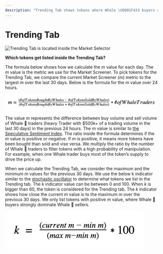 ```yaml
---
description: "Trending Tab shows tokens where Whale \U0001F433 buyers are strongly dominating over Whale \U0001F433 sellers."
---
```


# Trending Tab

![Trending Tab is located inside the Market Selector ](https://lh6.googleusercontent.com/r19mMZ75gfndmvvktsMfzBmYNaWSZdROnk9rIzBnn2kGJpg13QTL2Tr7Iu9E9EfXkEcQ29Y2D3NuXhXXwD90Q9udwAGQSmhIcMKQ9ZFwOhNvNT_XXRRC-OpgFCm9cMawPsZ37Y8D)

**Which tokens get listed inside the Trending Tab?**

The formula below shows how we calculate the _m_ value for each day. The _m_ value is the metric we use for the Market Screener. To pick tokens for the Trending Tab, we compare the current Market Screener \(_m_\) metric to the largest m over the last 30 days. Below is the formula for the _m_ value over 24 hours. 

![](../../.gitbook/assets/screen-shot-2021-08-14-at-10.07.33-pm.png)

The value _m_ represents the difference between buy volume and sell volume of Whale 🐳 traders \(heavy Trader with $500k+ of a trading volume in the last 30 days\) in the previous 24 hours. The _m_ value is similar to [the Speculative Sentiment Index](https://www.fxcm.com/markets/insights/speculative-sentiment-index-ssi/). The ratio inside the formula determines if the _m_ value is positive or negative. If _m_ is positive, it means more tokens have been bought than sold and vise versa. We multiply the ratio by the number of Whale 🐳 traders to filter tokens with a high probability of manipulation. For example, when one Whale trader buys most of the token’s supply to drive the price up.   


When we calculate the Trending Tab, we consider the maximum and the minimum _m_ values for the previous 30 days. We use the below k indicator similar to the [stochastic oscillator](https://en.wikipedia.org/wiki/Stochastic_oscillator) to determine what tokens we list in the Trending tab. The k indicator value can be between 0 and 100. When _k_ is bigger than 60, the token is considered for the Trending tab. The _k_ indicator shows how close the current _m_ value is to the maximum _m_ over the previous 30 days. We only list tokens with positive _m_ value, where Whale 🐳 buyers strongly dominate Whale 🐳 sellers.

![](../../.gitbook/assets/screen-shot-2021-08-14-at-10.11.48-pm.png)

